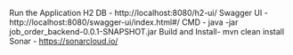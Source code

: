 Run the Application
H2 DB - http://localhost:8080/h2-ui/
Swagger UI - http://localhost:8080/swagger-ui/index.html#/
CMD - java -jar job_order_backend-0.0.1-SNAPSHOT.jar
Build and Install- mvn clean install
Sonar - https://sonarcloud.io/